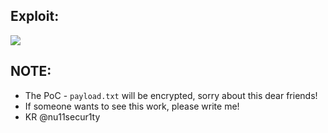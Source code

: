 ## Exploit:

![](https://github.com/nu11secur1ty/PortSwigger-Web-Security-Academy/blob/main/Cross-site-scripting/Lab-30/docs/lab-30.gif)

## NOTE:
- The PoC - `payload.txt` will be encrypted, sorry about this dear friends! 
- If someone wants to see this work, please write me!
- KR @nu11secur1ty
